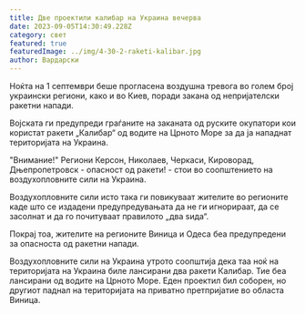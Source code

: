 ```yaml
---
title: Две проектили калибар на Украина вечерва
date: 2023-09-05T14:30:49.228Z
category: свет
featured: true
featuredImage: ../img/4-30-2-raketi-kalibar.jpg
author: Вардарски
---
```

Ноќта на 1 септември беше прогласена воздушна тревога во голем број украински региони, како и во Киев, поради закана од непријателски ракетни напади.

Војската ги предупреди граѓаните на заканата од руските окупатори кои користат ракети „Калибар“ од водите на Црното Море за да ја нападнат територијата на Украина.

"Внимание!" Региони Керсон, Николаев, Черкаси, Кироворад, Дњепропетровск - опасност од ракети! - стои во соопштението на воздухопловните сили на Украина.

Воздухопловните сили исто така ги повикуваат жителите во регионите каде што се издадени предупредувањата да не ги игнорираат, да се засолнат и да го почитуваат правилото „два ѕида“.

Покрај тоа, жителите на регионите Виница и Одеса беа предупредени за опасноста од ракетни напади.

Воздухопловните сили на Украина утрото соопштија дека таа ноќ на територијата на Украина биле лансирани два ракети Калибар. Тие беа лансирани од водите на Црното Море. Еден проектил бил соборен, но другиот паднал на територијата на приватно претпријатие во областа Виница.